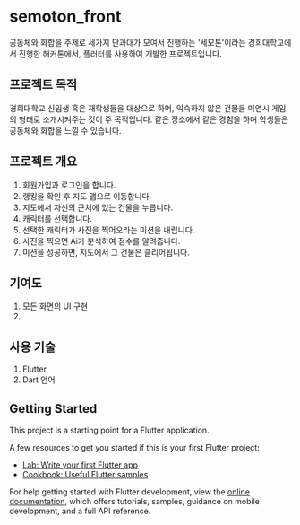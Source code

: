 # semoton_front
  공동체와 화합을 주제로 세가지 단과대가 모여서 진행하는 '세모톤'이라는 경희대학교에서 진행한 해커톤에서, 플러터를 사용하여 개발한 프로젝트입니다.

## 프로젝트 목적 
 경희대학교 신입생 혹은 재학생들을 대상으로 하며, 익숙하지 않은 건물을 미연시 게임의 형태로 소개시켜주는 것이 주 목적입니다. 같은 장소에서 같은 경험을 하며 학생들은 공동체와 화합을 느낄 수 있습니다.

## 프로젝트 개요
1. 회원가입과 로그인을 합니다.
2. 랭킹을 확인 후 지도 맵으로 이동합니다.
3. 지도에서 자신의 근처에 있는 건물을 누릅니다.
4. 캐릭터를 선택합니다.
5. 선택한 캐릭터가 사진을 찍어오라는 미션을 내립니다.
6. 사진을 찍으면 Ai가 분석하여 점수를 알려줍니다.
7. 미션을 성공하면, 지도에서 그 건물은 클리어됩니다.

## 기여도
 1. 모든 화면의 UI 구현 
 2. 

## 사용 기술
 1. Flutter
 2. Dart 언어


## Getting Started

This project is a starting point for a Flutter application.

A few resources to get you started if this is your first Flutter project:

- [Lab: Write your first Flutter app](https://docs.flutter.dev/get-started/codelab)
- [Cookbook: Useful Flutter samples](https://docs.flutter.dev/cookbook)

For help getting started with Flutter development, view the
[online documentation](https://docs.flutter.dev/), which offers tutorials,
samples, guidance on mobile development, and a full API reference.

